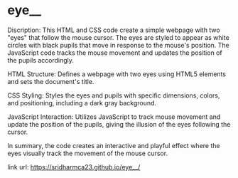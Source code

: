 # eye__

Discription:
This HTML and CSS code create a simple webpage with two "eyes" that follow the mouse cursor. The eyes are styled to appear as white circles with black pupils that move in response to the mouse's position. The JavaScript code tracks the mouse movement and updates the position of the pupils accordingly.


HTML Structure: Defines a webpage with two eyes using HTML5 elements and sets the document's title.

CSS Styling: Styles the eyes and pupils with specific dimensions, colors, and positioning, including a dark gray background.

JavaScript Interaction: Utilizes JavaScript to track mouse movement and update the position of the pupils, giving the illusion of the eyes following the cursor.

In summary, the code creates an interactive and playful effect where the eyes visually track the movement of the mouse cursor.







link url: https://sridharmca23.github.io/eye__/
